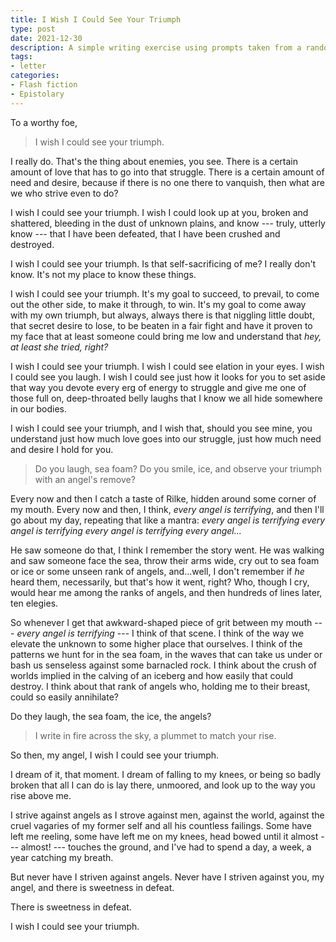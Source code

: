 ```yaml
---
title: I Wish I Could See Your Triumph
type: post
date: 2021-12-30
description: A simple writing exercise using prompts taken from a random page from a book we enjoy. I reached for *This Is How You Lose the Time War* by Max Gladstone and Amal El-Mohtar and lucked out on one of my favorite pages. We were to use the first line, the tenth line, and the twentieth line as prompts and build up a story around them.
tags:
- letter
categories:
- Flash fiction
- Epistolary
---
```


To a worthy foe,

> I wish I could see your triumph.

I really do. That's the thing about enemies, you see. There is a certain amount of love that has to go into that struggle. There is a certain amount of need and desire, because if there is no one there to vanquish, then what are we who strive even to do?

I wish I could see your triumph. I wish I could look up at you, broken and shattered, bleeding in the dust of unknown plains, and know --- truly, utterly know --- that I have been defeated, that I have been crushed and destroyed.

I wish I could see your triumph. Is that self-sacrificing of me? I really don't know. It's not my place to know these things.

I wish I could see your triumph. It's my goal to succeed, to prevail, to come out the other side, to make it through, to win. It's my goal to come away with my own triumph, but always, always there is that niggling little doubt, that secret desire to lose, to be beaten in a fair fight and have it proven to my face that at least someone could bring me low and understand that *hey, at least she tried, right?*

I wish I could see your triumph. I wish I could see elation in your eyes. I wish I could see you laugh. I wish I could see just how it looks for you to set aside that way you devote every erg of energy to struggle and give me one of those full on, deep-throated belly laughs that I know we all hide somewhere in our bodies.

I wish I could see your triumph, and I wish that, should you see mine, you understand just how much love goes into our struggle, just how much need and desire I hold for you.

> Do you laugh, sea foam? Do you smile, ice, and observe your triumph with an angel's remove?

Every now and then I catch a taste of Rilke, hidden around some corner of my mouth. Every now and then, I think, *every angel is terrifying*, and then I'll go about my day, repeating that like a mantra: *every angel is terrifying every angel is terrifying every angel is terrifying every angel...*

He saw someone do that, I think I remember the story went. He was walking and saw someone face the sea, throw their arms wide, cry out to sea foam or ice or some unseen rank of angels, and...well, I don't remember if *he* heard them, necessarily, but that's how it went, right? Who, though I cry, would hear me among the ranks of angels, and then hundreds of lines later, ten elegies.

So whenever I get that awkward-shaped piece of grit between my mouth --- *every angel is terrifying* --- I think of that scene. I think of the way we elevate the unknown to some higher place that ourselves. I think of the patterns we hunt for in the sea foam, in the waves that can take us under or bash us senseless against some barnacled rock. I think about the crush of worlds implied in the calving of an iceberg and how easily that could destroy. I think about that rank of angels who, holding me to their breast, could so easily annihilate?

Do they laugh, the sea foam, the ice, the angels?

> I write in fire across the sky, a plummet to match your rise.

So then, my angel, I wish I could see your triumph.

I dream of it, that moment. I dream of falling to my knees, or being so badly broken that all I can do is lay there, unmoored, and look up to the way you rise above me.

I strive against angels as I strove against men, against the world, against the cruel vagaries of my former self and all his countless failings. Some have left me reeling, some have left me on my knees, head bowed until it almost --- almost! --- touches the ground, and I've had to spend a day, a week, a year catching my breath.

But never have I striven against angels. Never have I striven against you, my angel, and there is sweetness in defeat.

There is sweetness in defeat.

I wish I could see your triumph.
